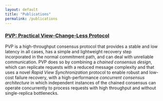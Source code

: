 ```yaml
---
layout: default
title: "Publications"
permalink: /publications
---
```


### [PVP: Practical View-Change-Less Protocol](jekyll/update/2023/03/10/PVP.html)

PVP is a high-throughput consensus protocol that provides a stable and low latency in all cases, has a simple and lightweight recovery step incorporated in the normal commitment path, and can deal with unreliable communication. PVP does so by combining a *chained consensus design*, which can replicate requests with a reduced message complexity and that uses a novel *Rapid View Synchronization* protocol to enable robust and low-cost failure recovery, with a high-performance *concurrent consensus architecture* in which independent instances of the chained consensus can operate concurrently to process requests with high throughput and without single-replica bottlenecks.